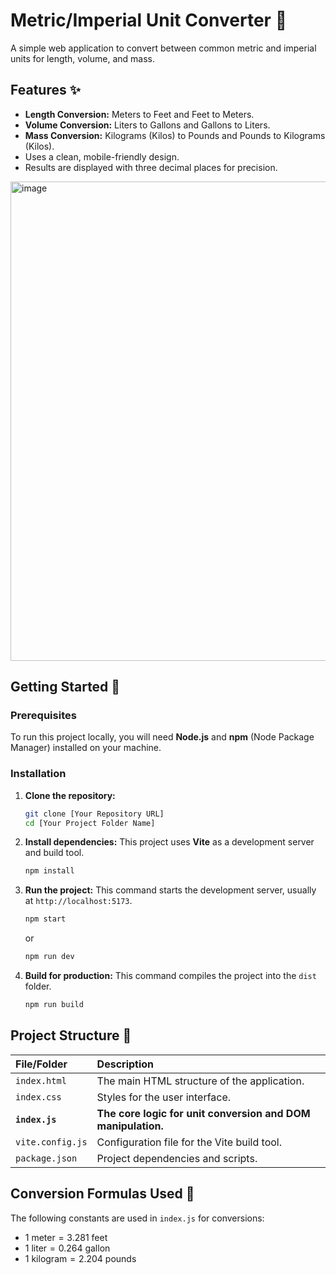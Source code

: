 # Metric/Imperial Unit Converter 📏

A simple web application to convert between common metric and imperial units for length, volume, and mass.


## Features ✨

* **Length Conversion:** Meters to Feet and Feet to Meters.
* **Volume Conversion:** Liters to Gallons and Gallons to Liters.
* **Mass Conversion:** Kilograms (Kilos) to Pounds and Pounds to Kilograms (Kilos).
* Uses a clean, mobile-friendly design.
* Results are displayed with three decimal places for precision.

<img width="1272" height="767" alt="image" src="https://github.com/user-attachments/assets/10fde445-9948-4da5-961a-adaa853501e1" />



## Getting Started 🚀

### Prerequisites

To run this project locally, you will need **Node.js** and **npm** (Node Package Manager) installed on your machine.

### Installation

1.  **Clone the repository:**
    ```bash
    git clone [Your Repository URL]
    cd [Your Project Folder Name]
    ```

2.  **Install dependencies:**
    This project uses **Vite** as a development server and build tool.
    ```bash
    npm install
    ```

3.  **Run the project:**
    This command starts the development server, usually at `http://localhost:5173`.
    ```bash
    npm start
    ```
    or
    ```bash
    npm run dev
    ```

4.  **Build for production:**
    This command compiles the project into the `dist` folder.
    ```bash
    npm run build
    ```

## Project Structure 📁

| File/Folder | Description |
| :--- | :--- |
| `index.html` | The main HTML structure of the application. |
| `index.css` | Styles for the user interface. |
| **`index.js`** | **The core logic for unit conversion and DOM manipulation.** |
| `vite.config.js` | Configuration file for the Vite build tool. |
| `package.json` | Project dependencies and scripts. |

## Conversion Formulas Used 🔢

The following constants are used in `index.js` for conversions:

* $1 \text{ meter} = 3.281 \text{ feet}$
* $1 \text{ liter} = 0.264 \text{ gallon}$
* $1 \text{ kilogram} = 2.204 \text{ pounds}$
